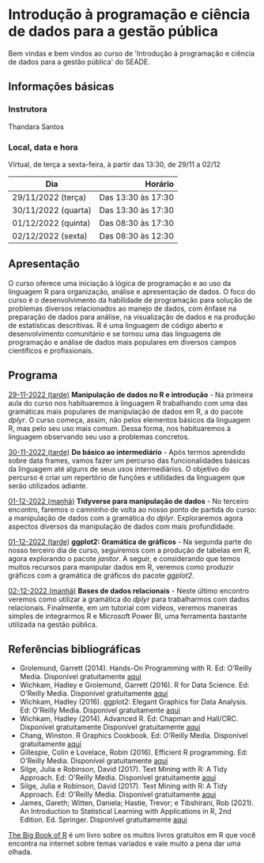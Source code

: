 # Introdução à programação e ciência de dados para a gestão pública

Bem vindas e bem vindos ao curso de 'Introdução à programação e ciência de dados para a gestão pública' do SEADE.

## Informações básicas

### Instrutora

Thandara Santos

### Local, data e hora

Virtual, de terça a sexta-feira, à partir das 13:30, de 29/11 a 02/12

| Dia                 |            Horário |
|---------------------|-------------------:|
| 29/11/2022 (terça)  | Das 13:30 às 17:30 |
| 30/11/2022 (quarta) | Das 13:30 às 17:30 |
| 01/12/2022 (quinta) | Das 08:30 às 17:30 |
| 02/12/2022 (sexta)  | Das 08:30 às 12:30 |

## Apresentação

O curso oferece uma iniciação à lógica de programação e ao uso da linguagem R para organização, análise e apresentação de dados. O foco do curso é o desenvolvimento da habilidade de programação para solução de problemas diversos relacionados ao manejo de dados, com ênfase na preparação de dados para análise, na visualização de dados e na produção de estatísticas descritivas. R é uma linguagem de código aberto e desenvolvimento comunitário e se tornou uma das linguagens de programação e análise de dados mais populares em diversos campos científicos e profissionais.

## Programa

[29-11-2022 (tarde)](https://github.com/thandarasantos/egesp-seade-intro-programacao/blob/main/class/class-01.md) **Manipulação de dados no R e introdução** - Na primeira aula do curso nos habituaremos à linguagem R trabalhando com uma das gramáticas mais populares de manipulação de dados em R, a do pacote *dplyr*. O curso começa, assim, não pelos elementos básicos da linguagem R, mas pelo seu uso mais comum. Dessa forma, nos habituaremos à linguagem observando seu uso a problemas concretos.

[30-11-2022 (tarde)](https://github.com/thandarasantos/egesp-seade-intro-programacao/blob/main/class/class-02.md) **Do básico ao intermediário** - Após termos aprendido sobre data frames, vamos fazer um percurso das funcionalidades básicas da linguagem até alguns de seus usos intermediários. O objetivo do percurso é criar um repertório de funções e utilidades da linguagem que serão utilizados adiante.

[01-12-2022 (manhã)](https://github.com/thandarasantos/egesp-seade-intro-programacao/blob/main/class/class-03.md) **Tidyverse para manipulação de dados** - No terceiro encontro, faremos o camninho de volta ao nosso ponto de partida do curso: a manipulação de dados com a gramática do *dplyr*. Exploraremos agora aspectos diversos da manipulação de dados com mais profundidade.

[01-12-2022 (tarde)](https://github.com/thandarasantos/egesp-seade-intro-programacao/blob/main/class/class-04.md) **ggplot2: Gramática de gráficos** - Na segunda parte do nosso terceiro dia de curso, seguiremos com a produção de tabelas em R, agora explorando o pacote *janitor*. A seguir, e considerando que temos muitos recursos para manipular dados em R, veremos como produzir gráficos com a gramática de gráficos do pacote *ggplot2*.

[02-12-2022 (manhã)](https://github.com/thandarasantos/egesp-seade-intro-programacao/blob/main/class/class-05.md) **Bases de dados relacionais** - Neste último encontro veremos como utilizar a gramática do *dplyr* para trabalharmos com dados relacionais. Finalmente, em um tutorial com vídeos, veremos maneiras simples de integrarmos R e Microsoft Power BI, uma ferramenta bastante utilizada na gestão pública.

## Referências bibliográficas

-   Grolemund, Garrett (2014). Hands-On Programming with R. Ed: O'Reilly Media. Disponível gratuitamente [aqui](https://rstudio-education.github.io/hopr/)
-   Wichkam, Hadley e Grolemund, Garrett (2016). R for Data Science. Ed: O'Reilly Media. Disponível gratuitamente [aqui](http://r4ds.had.co.nz/data-visualisation.html)
-   Wichkam, Hadley (2016). ggplot2: Elegant Graphics for Data Analysis. Ed: O'Reilly Media. Disponível gratuitamente [aqui](https://ggplot2-book.org/)
-   Wichkam, Hadley (2014). Advanced R. Ed: Chapman and Hall/CRC. Disponível gratuitamente Disponível gratuitamente [aqui](http://adv-r.had.co.nz/)
-   Chang, Winston. R Graphics Cookbook. Ed: O'Reilly Media. Disponível gratuitamente [aqui](https://r-graphics.org/index.html)
-   Gillespie, Colin e Lovelace, Robin (2016). Efficient R programming. Ed: O'Reilly Media. Disponível gratuitamente [aqui](https://csgillespie.github.io/efficientR/)
-   Silge, Julia e Robinson, David (2017). Text Mining with R: A Tidy Approach. Ed: O'Reilly Media. Disponível gratuitamente [aqui](https://www.tidytextmining.com/index.html)
-   Silge, Julia e Robinson, David (2017). Text Mining with R: A Tidy Approach. Ed: O'Reilly Media. Disponível gratuitamente [aqui](https://www.tidytextmining.com/index.html)
-   James, Gareth; Witten, Daniela; Hastie, Trevor; e Tibshirani, Rob (2021). An Introduction to Statistical Learning with Applications in R, 2nd Edition. Ed. Springer. Disponível gratuitamente [aqui](https://hastie.su.domains/ISLR2/ISLRv2_website.pdf)

[The Big Book of R](https://www.bigbookofr.com/index.html) é um livro sobre os muitos livros gratuitos em R que você encontra na internet sobre temas variados e vale muito a pena dar uma olhada.
